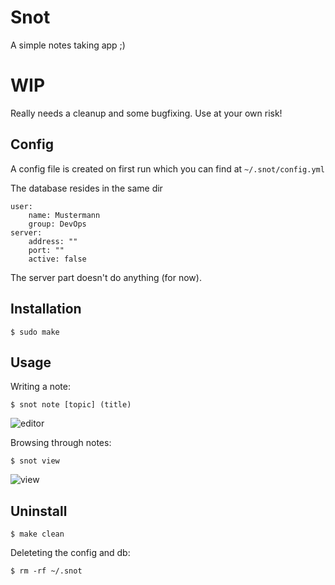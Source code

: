 # Snot

A simple notes taking app ;)

# WIP

Really needs a cleanup and some bugfixing. Use at your own risk!

## Config

A config file is created on first run which you can find at `~/.snot/config.yml`

The database resides in the same dir

```
user:
    name: Mustermann
    group: DevOps
server:
    address: ""
    port: ""
    active: false
```

The server part doesn't do anything (for now).

## Installation

`$ sudo make`

## Usage

Writing a note:

`$ snot note [topic] (title)`

![editor](https://user-images.githubusercontent.com/94227101/211210472-5f4b188f-8139-4389-a2b2-f28ca4b89ce3.png)

Browsing through notes:

`$ snot view `

![view](https://user-images.githubusercontent.com/94227101/211210512-507ae398-ca4a-4b56-b988-a301459a89d6.png)

## Uninstall

`$ make clean`

Deleteting the config and db:

`$ rm -rf ~/.snot`